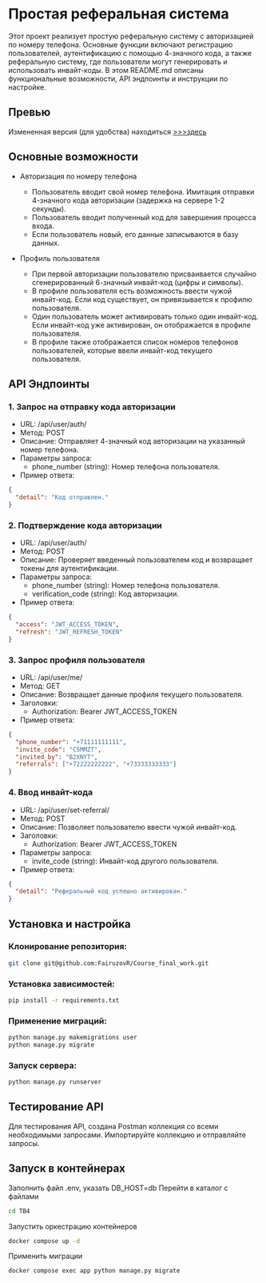 # Простая реферальная система
Этот проект реализует простую реферальную систему с авторизацией по номеру телефона. Основные функции включают регистрацию пользователей, аутентификацию с помощью 4-значного кода, а также реферальную систему, где пользователи могут генерировать и использовать инвайт-коды. В этом README.md описаны функциональные возможности, API эндпоинты и инструкции по настройке.
## Превью
Измененная версия (для удобства) находиться <a href="https://raymalibray.pythonanywhere.com/">>>>здесь</a>

## Основные возможности
* Авторизация по номеру телефона

  - Пользователь вводит свой номер телефона.
Имитация отправки 4-значного кода авторизации (задержка на сервере 1-2 секунды).
  - Пользователь вводит полученный код для завершения процесса входа.
  - Если пользователь новый, его данные записываются в базу данных.
- Профиль пользователя

  - При первой авторизации пользователю присваивается случайно сгенерированный 6-значный инвайт-код (цифры и символы).
  - В профиле пользователя есть возможность ввести чужой инвайт-код. Если код существует, он привязывается к профилю пользователя.
  - Один пользователь может активировать только один инвайт-код. Если инвайт-код уже активирован, он отображается в профиле пользователя.
  - В профиле также отображается список номеров телефонов пользователей, которые ввели инвайт-код текущего пользователя.
## API Эндпоинты
### 1. Запрос на отправку кода авторизации
* URL: /api/user/auth/
* Метод: POST
* Описание: Отправляет 4-значный код авторизации на указанный номер телефона.
* Параметры запроса:
  * phone_number (string): Номер телефона пользователя.
* Пример ответа:
```json
{
  "detail": "Код отправлен."
}
```
### 2. Подтверждение кода авторизации
* URL: /api/user/auth/
* Метод: POST
* Описание: Проверяет введенный пользователем код и возвращает токены для аутентификации.
* Параметры запроса:
  * phone_number (string): Номер телефона пользователя.
  * verification_code (string): Код авторизации.
* Пример ответа:
```json
{
  "access": "JWT_ACCESS_TOKEN",
  "refresh": "JWT_REFRESH_TOKEN"
}
```
### 3. Запрос профиля пользователя
* URL: /api/user/me/
* Метод: GET
* Описание: Возвращает данные профиля текущего пользователя.
* Заголовки:
  * Authorization: Bearer JWT_ACCESS_TOKEN
* Пример ответа:
```json
{
  "phone_number": "+71111111111",
  "invite_code": "C5MMZT",
  "invited_by": "B2XNYT",
  "referrals": ["+72222222222", "+73333333333"]
}
```
### 4. Ввод инвайт-кода
* URL: /api/user/set-referral/
* Метод: POST
* Описание: Позволяет пользователю ввести чужой инвайт-код.
* Заголовки:
  * Authorization: Bearer JWT_ACCESS_TOKEN
* Параметры запроса:
  * invite_code (string): Инвайт-код другого пользователя.
* Пример ответа:
```json
{
  "detail": "Реферальный код успешно активирован."
}
```
## Установка и настройка
### Клонирование репозитория:

```bash
git clone git@github.com:FairuzovR/Course_final_work.git
```
### Установка зависимостей:

```bash
pip install -r requirements.txt
```
### Применение миграций:

```bash
python manage.py makemigrations user
python manage.py migrate
```
### Запуск сервера:

```bash
python manage.py runserver
```
## Тестирование API
Для тестирования API, создана Postman коллекция со всеми необходимыми запросами. Импортируйте коллекцию и отправляйте запросы.
## Запуск в контейнерах
Заполнить файл .env, указать DB_HOST=db
Перейти в каталог с файлами
```bash
cd TB4
```
Запустить оркестрацию контейнеров
```bash
docker compose up -d
```
Применить миграции 
```bash
docker compose exec app python manage.py migrate
```
